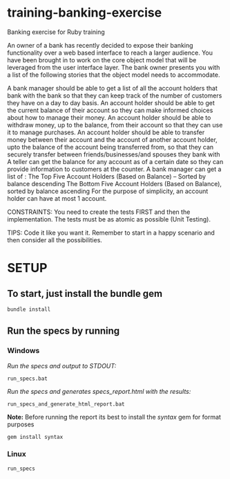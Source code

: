 training-banking-exercise
=========================

Banking exercise for Ruby training

An owner of a bank has recently decided to expose their banking functionality over a web based interface to reach a larger audience. You have been brought in to work on the core object model that will be leveraged from the user interface layer. The bank owner presents you with a list of the following stories that the object model needs to accommodate.

A bank manager should be able to get a list of all the account holders that bank with the bank so that they can keep track of the number of customers they have on a day to day basis.
An account holder should be able to get the current balance of their account so they can make informed choices about how to manage their money.
An account holder should be able to withdraw money, up to the balance, from their account so that they can use it to manage purchases.
An account holder should be able to transfer money between their account and the account of another account holder, upto the balance of the account being transferred from, so that they can securely transfer between friends/businesses/and spouses they bank with
A teller can get the balance for any account as of a certain date so they can provide information to customers at the counter.
A bank manager can get a list of :
The Top Five Account Holders (Based on Balance) – Sorted by balance descending
The Bottom Five Account Holders (Based on Balance), sorted by balance ascending
For the purpose of simplicity, an account holder can have at most 1 account.

CONSTRAINTS:
You need to create the tests FIRST and then the implementation. 
The tests must be as atomic as possible (Unit Testing).

TIPS:
Code it like you want it.
Remember to start in a happy scenario and then consider all the possibilities.

# SETUP
## To start, just install the bundle gem

```ruby
bundle install
```

## Run the specs by running

### Windows

*Run the specs and output to STDOUT:*

`
run_specs.bat
`

*Run the specs and generates specs_report.html with the results:*

`
run_specs_and_generate_html_report.bat 
`

**Note:** Before running the report its best to install the *syntax* gem for format purposes

`gem install syntax`

### Linux
`
run_specs
`
